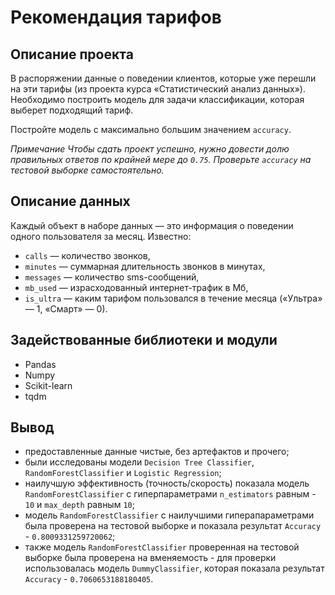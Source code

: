 # Рекомендация тарифов


## Описание проекта
В распоряжении данные о поведении клиентов, которые уже перешли на эти тарифы (из проекта курса «Статистический анализ данных»). Необходимо построить модель для задачи классификации, которая выберет подходящий тариф. 

Постройте модель с максимально большим значением `accuracy`. 

*Примечание*
*Чтобы сдать проект успешно, нужно довести долю правильных ответов по крайней мере до `0.75`. Проверьте `accuracy` на тестовой выборке самостоятельно.*

## Описание данных

Каждый объект в наборе данных — это информация о поведении одного пользователя за месяц. Известно:
- `сalls` — количество звонков,
- `minutes` — суммарная длительность звонков в минутах,
- `messages` — количество sms-сообщений,
- `mb_used` — израсходованный интернет-трафик в Мб,
- `is_ultra` — каким тарифом пользовался в течение месяца («Ультра» — 1, «Смарт» — 0).

## Задействованные библиотеки и модули
- Pandas
- Numpy
- Scikit-learn 
- tqdm 

## Вывод
- предоставленные данные чистые, без артефактов и прочего;
- были исследованы модели `Decision Tree Classifier`, `RandomForestClassifier` и `Logistic Regression`;
- наилучшую эффективность (точность/скорость) показала модель `RandomForestClassifier` с гиперпараметрами `n_estimators` равным - `10` и `max_depth` равным `10`;
- модель `RandomForestClassifier` с наилучшими гиперапараметрами была проверена на тестовой выборке и показала результат `Accuracy` - `0.8009331259720062`;
- также модель `RandomForestClassifier` проверенная на тестовой выборке была проверена на вменяемость - для проверки использовалась модель `DummyClassifier`, которая показала результат `Accuracy` - `0.7060653188180405`.
